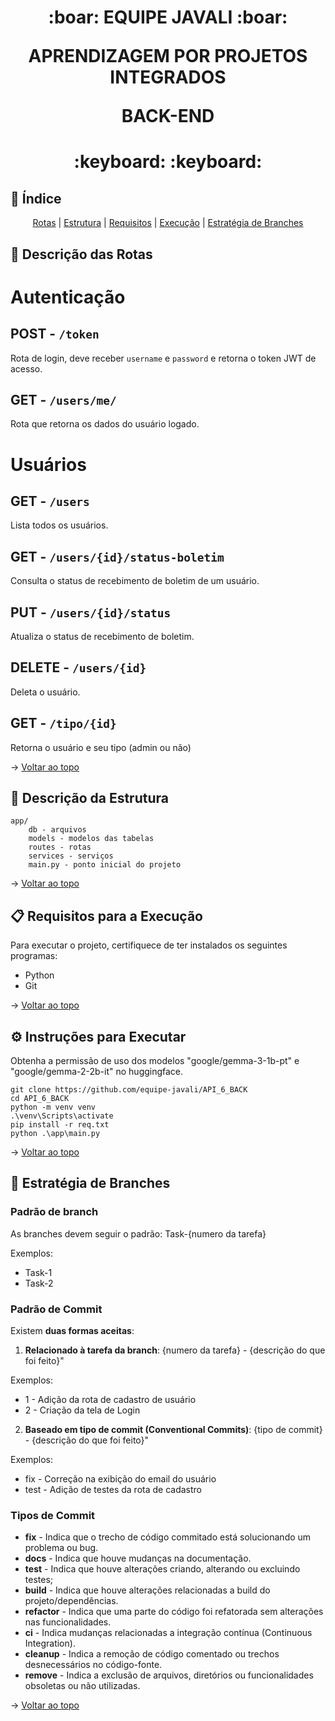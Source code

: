 <span id="topo">
<h1 align='center'>
:boar: EQUIPE JAVALI :boar:

APRENDIZAGEM POR PROJETOS INTEGRADOS

BACK-END
</h1>

<h1 align='center'> :keyboard:  :keyboard: </h1>

## :mag_right: Índice
<p align='center'>
    <a href="#rotas">Rotas</a> |
    <a href="#estrutura">Estrutura</a>  |
    <a href="#requisitos">Requisitos</a> |
    <a href="#execucao">Execução</a> |
    <!-- <a href="#teste">Teste</a> | -->
    <a href="#estrategia">Estratégia de Branches</a>
</p>

<span id="rotas">

## :bust_in_silhouette: Descrição das Rotas

# Autenticação
## POST - `/token`
Rota de login, deve receber `username` e `password` e retorna o token JWT de acesso.

## GET - `/users/me/`
Rota que retorna os dados do usuário logado.

# Usuários
## GET - `/users`
Lista todos os usuários.

## GET - `/users/{id}/status-boletim`
Consulta o status de recebimento de boletim de um usuário.

## PUT - `/users/{id}/status`
Atualiza o status de recebimento de boletim.

## DELETE - `/users/{id}`
Deleta o usuário.

## GET - `/tipo/{id}`
Retorna o usuário e seu tipo (admin ou não)

→ [Voltar ao topo](#topo)

<span id="estrutura">

## :scroll: Descrição da Estrutura

```
app/
    db - arquivos
    models - modelos das tabelas
    routes - rotas
    services - serviços
    main.py - ponto inicial do projeto
```

→ [Voltar ao topo](#topo)

<span id="requisitos">

## :clipboard: Requisitos para a Execução

Para executar o projeto, certifiquece de ter instalados os seguintes programas:
* Python
* Git
    
→ [Voltar ao topo](#topo)

<span id="execucao">

## :gear: Instruções para Executar

Obtenha a permissão de uso dos modelos "google/gemma-3-1b-pt" e "google/gemma-2-2b-it" no huggingface.

```
git clone https://github.com/equipe-javali/API_6_BACK
cd API_6_BACK
python -m venv venv
.\venv\Scripts\activate
pip install -r req.txt
python .\app\main.py
```

→ [Voltar ao topo](#topo)

<!-- <span id="teste">

## 🧪 Instruções para Testar

→ [Voltar ao topo](#topo) -->

<span id="estrategia">

## :twisted_rightwards_arrows: Estratégia de Branches

### Padrão de branch
As branches devem seguir o padrão: Task-{numero da tarefa}

Exemplos:
- Task-1
- Task-2

### Padrão de Commit
Existem **duas formas aceitas**:  

1. **Relacionado à tarefa da branch**:  {numero da tarefa} - {descrição do que foi feito}"    

Exemplos:
- 1 - Adição da rota de cadastro de usuário
- 2 - Criação da tela de Login

2. **Baseado em tipo de commit (Conventional Commits)**: {tipo de commit} - {descrição do que foi feito}"

Exemplos:
- fix - Correção na exibição do email do usuário
- test - Adição de testes da rota de cadastro

### Tipos de Commit
* **fix** - Indica que o trecho de código commitado está solucionando um problema ou bug.
* **docs** - Indica que houve mudanças na documentação.
* **test** - Indica que houve alterações criando, alterando ou excluindo testes;
* **build** - Indica que houve alterações relacionadas a build do projeto/dependências.
* **refactor** - Indica que uma parte do código foi refatorada sem alterações nas funcionalidades.
* **ci** - Indica mudanças relacionadas a integração contínua (Continuous Integration).
* **cleanup** - Indica a remoção de código comentado ou trechos desnecessários no código-fonte.
* **remove** - Indica a exclusão de arquivos, diretórios ou funcionalidades obsoletas ou não utilizadas.

→ [Voltar ao topo](#topo)
